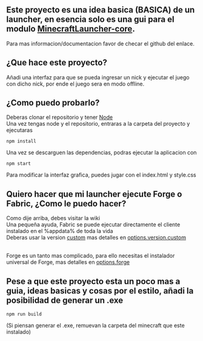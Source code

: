 ## Este proyecto es una idea basica (BASICA) de un launcher, en esencia solo es una gui para el modulo [MinecraftLauncher-core](https://github.com/Pierce01/MinecraftLauncher-core).
Para mas informacion/documentacion favor de checar el github del enlace.


## ¿Que hace este proyecto?
Añadi una interfaz para que se pueda ingresar un nick y ejecutar el juego con dicho nick, por ende el juego sera en modo offline.

## ¿Como puedo probarlo?
Deberas clonar el repositorio y tener [Node](https://nodejs.org/en/download)<br />
Una vez tengas node y el repositorio, entraras a la carpeta del proyecto y ejecutaras
```
npm install
```

Una vez se descarguen las dependencias, podras ejecutar la aplicacion con
```
npm start
```

Para modificar la interfaz grafica, puedes jugar con el index.html y style.css<br />
## Quiero hacer que mi launcher ejecute Forge o Fabric, ¿Como le puedo hacer?
Como dije arriba, debes visitar la wiki<br />
Una pequeña ayuda, Fabric se puede ejecutar directamente el cliente instalado en el %appdata% de toda la vida<br />
Deberas usar la version [custom](https://github.com/Pierce01/MinecraftLauncher-core#custom) mas detalles en [options.version.custom](https://github.com/Pierce01/MinecraftLauncher-core#launch)<br /><br />

Forge es un tanto mas complicado, para ello necesitas el instalador universal de Forge, mas detalles en [options.forge](https://github.com/Pierce01/MinecraftLauncher-core#launch)

## Pese a que este proyecto esta un poco mas a guia, ideas basicas y cosas por el estilo, añadi la posibilidad de generar un .exe
```
npm run build
```
(Si piensan generar el .exe, remuevan la carpeta del minecraft que este instalado)
